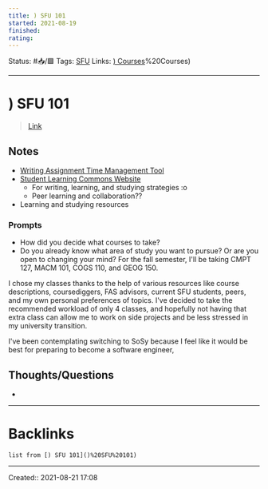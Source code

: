 ```yaml
---
title: ) SFU 101
started: 2021-08-19
finished:
rating: 
---
```

Status: #📥/🟩 
Tags: [SFU](SFU)
Links: [) Courses](notes/)%20Courses)
___
# ) SFU 101
> [Link](https://canvas.sfu.ca/courses/64288/pages/setting-yourself-up-for-academic-success?module_item_id=2137469)
## Notes
- [Writing Assignment Time Management Tool](https://www.lib.sfu.ca/about/branches-depts/slc/learning/calculator)
- [Student Learning Commons Website](https://www.lib.sfu.ca/about/branches-depts/slc)
	- For writing, learning, and studying strategies :o
	- Peer learning and collaboration??
- Learning and studying resources
### Prompts
-   How did you decide what courses to take?
-   Do you already know what area of study you want to pursue? Or are you open to changing your mind?
For the fall semester, I'll be taking CMPT 127, MACM 101, COGS 110, and GEOG 150.

I chose my classes thanks to the help of various resources like course descriptions, coursediggers, FAS advisors, current SFU students, peers, and my own personal preferences of topics. I've decided to take the recommended workload of only 4 classes, and hopefully not having that extra class can allow me to work on side projects and be less stressed in my university transition.


I've been contemplating switching to SoSy because I feel like it would be best for preparing to become a software engineer,
## Thoughts/Questions
- 
___
# Backlinks
```dataview
list from [) SFU 101]()%20SFU%20101)
```
___

Created:: 2021-08-21 17:08
